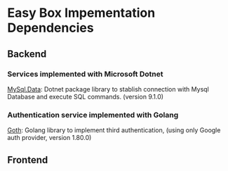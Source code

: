 # Easy Box Impementation Dependencies
## Backend

### Services implemented with Microsoft Dotnet

[MySql.Data](https://www.nuget.org/packages/mysql.data/): Dotnet package library to stablish connection with Mysql Database and execute SQL commands. (version 9.1.0)

### Authentication service implemented with Golang

[Goth](https://github.com/markbates/goth): Golang library to implement third authentication, (using only Google auth provider, version 1.80.0)

## Frontend
